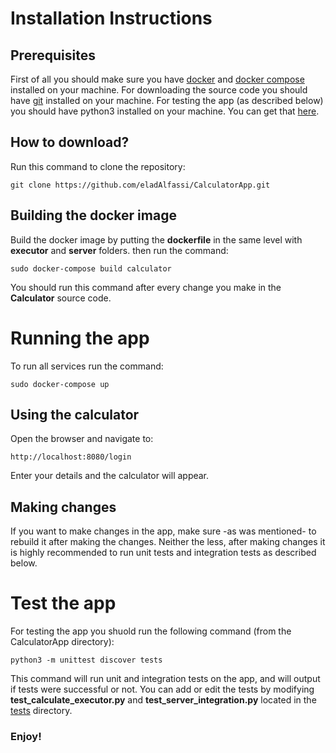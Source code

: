 # Installation Instructions

## Prerequisites
First of all you should make sure you have [docker](https://docs.docker.com/install/)  and [docker compose](https://docs.docker.com/compose/install/) installed on your machine.
For downloading the source code you should have [git](https://git-scm.com/downloads) installed on your machine.
For testing the app (as described below) you should have python3 installed on your machine. You can get that [here](https://www.python.org/downloads/).

## How to download?
Run this command to clone the repository:
```
git clone https://github.com/eladAlfassi/CalculatorApp.git
```

## Building the docker image
Build the docker image by putting the **dockerfile** in the same level with **executor** and **server** folders.
then run the command:
```
sudo docker-compose build calculator
```
You should run this command after every change you make in the **Calculator** source code.

# Running the app
To run all services run the command:
```
sudo docker-compose up
```

## Using the calculator
Open the browser and navigate to:
```
http://localhost:8080/login
```
Enter your details and the calculator will appear.

## Making changes
If you want to make changes in the app, make sure -as was mentioned- to rebuild it after making the changes.
Neither the less, after making changes it is highly recommended to run unit tests and integration tests as described below.


# Test the app
For testing the app you shuold run the following command (from the CalculatorApp directory):
```
python3 -m unittest discover tests
```
This command will run unit and integration tests on the app, and  will output if tests were successful or not.
You can add or edit the tests by modifying  **test_calculate_executor.py** and **test_server_integration.py** located in the [tests](https://github.com/eladAlfassi/CalculatorApp/tree/master/tests) directory.



### Enjoy!



